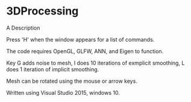 # 3DProcessing
A Description


Press 'H' when the window appears for a list of commands.

The code requires OpenGL, GLFW, ANN, and Eigen to function.

Key G adds noise to mesh, I does 10 iterations of exmplicit smoothing, L does 1 iteration of implicit smoothing.

Mesh can be rotated using the mouse or arrow keys.

Written using Visual Studio 2015, windows 10.
